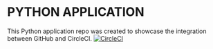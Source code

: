 # PYTHON APPLICATION
This Python application repo was created to showcase the integration between GitHub and CircleCI.
[![CircleCI](https://circleci.com/gh/miriamg-rg80/pythonApp.svg?style=svg)](https://circleci.com/gh/miriamg-rg80/pythonApp)